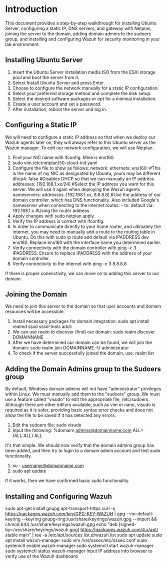 # Introduction
This document provides a step-by-step walkthrough for installing Ubuntu Server, configuring a static IP, DNS servers, and gateway with Netplan, joining the server to the domain, adding domain admins to the sudoers group, and installing and configuring Wazuh for security monitoring in your lab environment.
## Installing Ubuntu Server
1. Insert the Ubuntu Server installation media ISO from the ESXi storage pool and boot the server from it.
2. Select Install Ubuntu Server and press Enter.
3. Choose to configure the network manually for a static IP configuration.
4. Select your preferred storage method and complete the disk setup.
5. Select the desired software packages or opt for a minimal installation.
6. Create a user account and set a password.
7. After installation, reboot the server and log in.
## Configuring a Static IP
We will need to configure a static IP address so that when we deploy our Wazuh agents later on, they will always refer to this Ubuntu server as the Wazuh manager. To edit our network configuration, we will use Netplan.
1. Find your NIC name with ifconfig. Mine is ens160.
2. sudo vim /etc/netplan/50-cloud-init.yaml
3. Configure the file to show as follows:
   network:
     ethernets:
       ens160: #This is the name of my NIC as designated by Ubuntu, yours may be different
         dhcp4: false #Disables DHCP so that we can manually an IP address
         addresses: [192.168.1.xx/24] #Select the IP address you want for this server. We will use it again when deploying the Wazuh agents
         nameservers:
           addresses: [192.168.1.xx, 8.8.8.8] #Use the address of our domain controller, which has DNS functionality. Also included Google's nameserver when connecting to the internet
         routes:
           - to: default
             via: 192.168.1.x #Using the router address
4. Apply changes with sudo netplan apply.
5. Verify the IP address is correct with ifconfig.
6. In order to communicate directly to your home router, and ultimately the internet, you may need to manually add a route to the routing table in Ubuntu. Do this with sudo ip route add default via IPADDRESS dev ens160. Replace ens160 with the interface name you determined earlier.
7. Verify connectivity with the domain controller with ping -c 3 IPADDRESS. Ensure to replace IPADDRESS with the address of your domain controller.
8. Verify connectivity to the internet with ping -c 3 8.8.8.8

If there is proper conenctivity, we can move on to adding this server to our domain.
## Joining the Domain
We need to join this server to the domain so that user accounts and domain resources will be accessible.
1. Install necessary packages for domain integration: sudo apt install realmd sssd sssd-tools adcli
2. We can use realm to discover (find) our domain: sudo realm discover DOMAINNAME
3. After we have determined our domain can be found, we will join the domain: sudo realm join DOMAINNAME -U administrator
4. To check if the server successfully joined the domain, use: realm list
## Adding the Domain Admins group to the Sudoers group
By default, Windows domain admins will not have "administrator" privileges within Linux. We must manually add them to the "sudoers" group. We must use a feature called "visudo" to edit the appropriate file, /etc/sudoers. Although there are other editors available, such as vim or nano, visudo is required as it is safer, providing basic syntax error checks and does not allow the file to be saved if it has detected any errors.
1. Edit the sudoers file: sudo visudo
2. Input the following: %domain\ admins@domainname.com ALL=(ALL:ALL) ALL

It's that simple. We should now verify that the domain admins group has been added, and then try to login to a domain admin account and test sudo functionality.
1. su - username@domainname.com
2. sudo apt update

If it works, then we have confirmed basic sudo functionality.
## Installing and Configuring Wazuh
sudo apt-get install gnupg apt-transport-https
curl -s https://packages.wazuh.com/key/GPG-KEY-WAZUH | gpg --no-default-keyring --keyring gnupg-ring:/usr/share/keyrings/wazuh.gpg --import && chmod 644 /usr/share/keyrings/wazuh.gpg
echo "deb [signed-by=/usr/share/keyrings/wazuh.gpg] https://packages.wazuh.com/4.x/apt/ stable main" | tee -a /etc/apt/sources.list.d/wazuh.list
sudo apt update
sudo apt install wazuh-manager
sudo vim /var/ossec/etc/ossec.conf
sudo systemctl enable wazuh-manager
sudo systemctl start wazuh-manager
sudo systemctl status wazuh-manager
Input IP address into browser to verify use of the Wazuh dashboard
